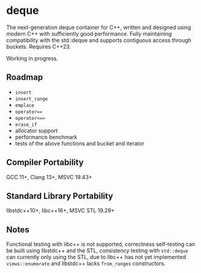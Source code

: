 # deque

The next-generation deque container for C++, written and designed using modern C++ with sufficiently good performance. Fully maintaining compatibility with the std::deque and supports contiguous access through buckets. Requires C++23.

Working in progress.

## Roadmap

+ `insert`
+ `insert_range`
+ `emplace`
+ `operator==`
+ `operator<=>`
+ `erase_if`
+ allocator support
+ performance benchmark
+ tests of the above functions and bucket and iterator

## Compiler Portability

GCC 11+, Clang 13+, MSVC 19.43+

## Standard Library Portability

libstdc++10+, libc++16+, MSVC STL 19.29+

## Notes

Functional testing with libc++ is not supported, correctness self-testing can be built using libstdc++ and the STL, consistency testing with `std::deque` can currently only using the STL, due to libc++ has not yet implemented `views::enumerate` and libstdc++ lacks `from_ranges` constructors.
